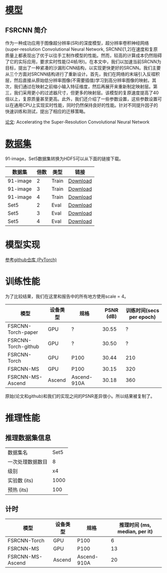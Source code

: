 # [模型](#内容)

## FSRCNN 简介

作为一种成功应用于图像超分辨率(SR)的深度模型，超分辨率卷积神经网络(super-resolution Convolutional Neural Network, SRCNN)[1,2]在速度和复原质量上都表现出了优于以往手工制作模型的性能。然而，较高的计算成本仍然阻碍了它的实际应用，要求实时性能(24帧/秒)。在本文中，我们以加速当前SRCNN为目标，提出了一种紧凑的沙漏形CNN结构，以实现更快更好的SRCNN。我们主要从三个方面对SRCNN结构进行了重新设计。首先，我们在网络的末端引入反褶积层，然后直接从原始低分辨率图像(不需要插值)学习到高分辨率图像的映射。其次，我们通过在映射之前缩小输入特征维度，然后再展开来重新制定映射层。第三，我们采用更小的过滤器尺寸，但更多的映射层。该模型的复原速度提高了40倍以上，复原质量甚至更高。此外，我们还介绍了一些参数设置，这些参数设置可以在通用CPU上实现实时性能，同时仍然保持良好的性能。针对不同提升因子的快速训练和测试，提出了相应的迁移策略。

[论文](https://arxiv.org/pdf/1608.00367.pdf): Accelerating the Super-Resolution Convolutional Neural Network

# [数据集](#内容)

91-image，Set5数据集转换为HDF5可以从下面的链接下载。

| 数据集   | 倍数 | 类型  | 链接                                                         |
| -------- | ---- | ----- | ------------------------------------------------------------ |
| 91-image | 2    | Train | [Download](https://www.dropbox.com/s/2hsah93sxgegsry/91-image_x2.h5?dl=0) |
| 91-image | 3    | Train | [Download](https://www.dropbox.com/s/curldmdf11iqakd/91-image_x3.h5?dl=0) |
| 91-image | 4    | Train | [Download](https://www.dropbox.com/s/22afykv4amfxeio/91-image_x4.h5?dl=0) |
| Set5     | 2    | Eval  | [Download](https://www.dropbox.com/s/r8qs6tp395hgh8g/Set5_x2.h5?dl=0) |
| Set5     | 3    | Eval  | [Download](https://www.dropbox.com/s/58ywjac4te3kbqq/Set5_x3.h5?dl=0) |
| Set5     | 4    | Eval  | [Download](https://www.dropbox.com/s/0rz86yn3nnrodlb/Set5_x4.h5?dl=0) |

# 模型实现

[参考github仓库 (PyTorch)](https://github.com/yjn870/FSRCNN-pytorch)

# 训练性能

为了比较结果，我们在这里和报告中的所有地方使用scale = 4。

| 模型                | 设备类型 | 规格        | PSNR (dB) | 训练时间(secs per epoch) |
| ------------------- | -------- | ----------- | --------- | ------------------------ |
| FSRCNN-Torch-paper  | GPU      | ?           | 30.55     | ?                        |
| FSRCNN-Torch-github | GPU      | ?           | 30.50     | ?                        |
| FSRCNN-Torch        | GPU      | P100        | 30.44     | 210                      |
| FSRCNN-MS           | GPU      | P100        | 30.15     | 320                      |
| FSRCNN-MS-Ascend    | Ascend   | Ascend-910A | 30.18     | 360                      |

原始(论文和github)和我们的实现之间的PSNR差异很小。所以结果被复制了。

# 推理性能

## 推理数据集信息

|                  |      |
| ---------------- | ---- |
| 数据集名         | Set5 |
| 一次处理数据数目 | 8    |
| 级别             | x4   |
| 实验数 (its)     | 1000 |
| 预热 (its)       | 100  |

## 计时

| 模型             | 设备类型 | 规格        | 推理时间 (ms, median, per it) |
| ---------------- | -------- | ----------- | ----------------------------- |
| FSRCNN-Torch     | GPU      | P100        | 6                             |
| FSRCNN-MS        | GPU      | P100        | 13                            |
| FSRCNN-MS-Ascend | Ascend   | Ascend-910A | 20                            |
